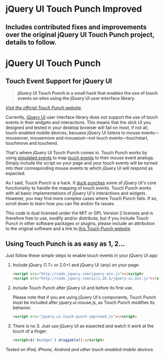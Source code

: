 # jQuery UI Touch Punch Improved
## Includes contributed fixes and improvements over the original jQuery UI Touch Punch project, details to follow.

# jQuery UI Touch Punch
## Touch Event Support for jQuery UI

> **jQuery UI Touch Punch is a small hack that enables the use of touch events on sites using the jQuery UI user interface library.**

_[Visit the official Touch Punch website](http://touchpunch.furf.com)._

Currently, [jQuery UI](http://jqueryui.com/) user interface library does not support the use of touch events in their widgets and interactions. This means that the slick UI you designed and tested in your desktop browser will fail on most, if not all, touch-enabled mobile devices, becuase jQuery UI listens to mouse events—mouseover, mousemove and mouseout—not touch events—touchstart, touchmove and touchend.

That's where jQuery UI Touch Punch comes in. Touch Punch works by using [simulated events](https://developer.mozilla.org/en/DOM/document.createEvent) to map [touch events](http://www.html5rocks.com/en/mobile/touch/) to their mouse event analogs. Simply include the script on your page and your touch events will be turned into their corresponding mouse events to which jQuery UI will respond as expected.

As I said, Touch Punch is a hack. It [duck punches](http://en.wikipedia.org/wiki/Monkey_patch) some of jQuery UI's core functionality to handle the mapping of touch events. Touch Punch works with all basic implementations of jQuery UI's interactions and widgets. However, you may find more complex cases where Touch Punch fails. If so, scroll down to learn how you can file and/or fix issues.

This code is dual licensed under the MIT or GPL Version 2 licenses and is therefore free to use, modify and/or distribute, but if you include Touch Punch in other software packages or plugins, please include an attribution to the original software and a link to [this Touch Punch website](http://touchpunch.furf.com/).

## Using Touch Punch is as easy as 1, 2…

Just follow these simple steps to enable touch events in your jQuery UI app:

1. Include jQuery (1.7+ or 2.0+) and jQuery UI (any) on your page.

    ```html
    <script src="http://code.jquery.com/jquery.min.js"></script>
    <script src="http://code.jquery.com/ui/1.10.3/jquery-ui.min.js"></script>
    ```

2. Include Touch Punch after jQuery UI and before its first use.

    Please note that if you are using jQuery UI's components, Touch Punch must be included after jquery.ui.mouse.js, as Touch Punch modifies its behavior.

    ```html
    <script src="jquery.ui.touch-punch-improved.js"></script>
    ```

3. There is no 3. Just use jQuery UI as expected and watch it work at the touch of a finger.

    ```html
    <script>$('#widget').draggable();</script>
    ```

_Tested on iPad, iPhone, Android and other touch-enabled mobile devices._
